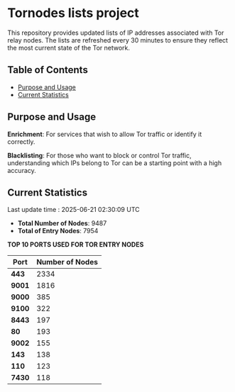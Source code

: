 # Tornodes lists project

This repository provides updated lists of IP addresses associated with Tor relay nodes. The lists are refreshed every 30 minutes to ensure they reflect the most current state of the Tor network.

## Table of Contents

- [Purpose and Usage](#purpose-and-usage)
- [Current Statistics](#current-statistics)


## Purpose and Usage

**Enrichment**: For services that wish to allow Tor traffic or identify it correctly.

**Blacklisting**: For those who want to block or control Tor traffic, understanding which IPs belong to Tor can be a starting point with a high accuracy.

## Current Statistics

Last update time : 2025-06-21 02:30:09 UTC

- **Total Number of Nodes**: 9487
- **Total of Entry Nodes**: 7954

**TOP 10 PORTS USED FOR TOR ENTRY NODES**

| **Port** | **Number of Nodes** |
|------|-----------------|
| **443**   | 2334  |
| **9001**   | 1816  |
| **9000**   | 385  |
| **9100**   | 322  |
| **8443**   | 197  |
| **80**   | 193  |
| **9002**   | 155  |
| **143**   | 138  |
| **110**   | 123  |
| **7430**   | 118  |

